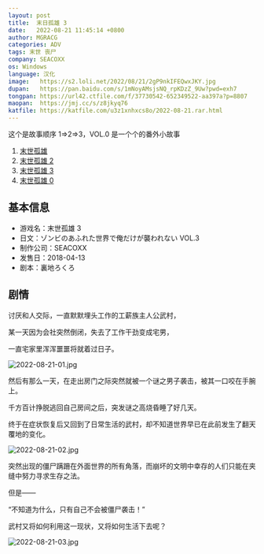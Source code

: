 ```yaml
---
layout: post
title:  末日孤雄 3
date:   2022-08-21 11:45:14 +0800
author: MGRACG
categories: ADV
tags: 末世 丧尸
company: SEACOXX
os: Windows
language: 汉化
image:   https://s2.loli.net/2022/08/21/2gP9nkIFEQwxJKY.jpg
dupan:   https://pan.baidu.com/s/1mNoyAMsjsNQ_rpKDzZ_9Uw?pwd=exh7
tongpan: https://url42.ctfile.com/f/37730542-652349522-aa397a?p=8807
maopan:  https://jmj.cc/s/z8jkyq76
katfile: https://katfile.com/u3z1xnhxcs8o/2022-08-21.rar.html
---
```


这个是故事顺序 1=>2=>3，VOL.0 是一个个的番外小故事

1. [末世孤雄](末世孤雄)
2. [末世孤雄 2](末世孤雄-2)
3. [末世孤雄 3](末世孤雄-3)
4. [末世孤雄 0](末世孤雄-0)

## 基本信息

- 游戏名：末世孤雄 3
- 日文：ゾンビのあふれた世界で俺だけが襲われない VOL.3
- 制作公司：SEACOXX
- 发售日：2018-04-13
- 剧本：裏地ろくろ

## 剧情

讨厌和人交际，一直默默埋头工作的工薪族主人公武村，

某一天因为会社突然倒闭，失去了工作干劲变成宅男，

一直宅家里浑浑噩噩将就着过日子。

![2022-08-21-01.jpg](https://s2.loli.net/2022/08/21/6bg3haJICKXu7ry.jpg)

然后有那么一天，在走出房门之际突然就被一个谜之男子袭击，被其一口咬在手腕上。

千方百计挣脱逃回自己房间之后，突发谜之高烧昏睡了好几天。

终于在症状恢复后又回到了日常生活的武村，却不知道世界早已在此前发生了翻天覆地的变化。

![2022-08-21-02.jpg](https://s2.loli.net/2022/08/21/FbJPAmuC2R5sfUE.jpg)

突然出现的僵尸蹒跚在外面世界的所有角落，而崩坏的文明中幸存的人们只能在夹缝中努力寻求生存之法。

但是——

“不知道为什么，只有自己不会被僵尸袭击！”

武村又将如何利用这一现状，又将如何生活下去呢？

![2022-08-21-03.jpg](https://s2.loli.net/2022/08/21/8ORdMjUcEKwGyJY.jpg)